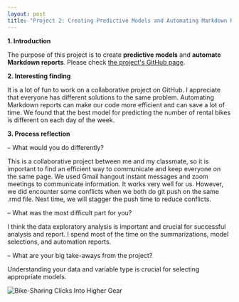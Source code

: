 ```yaml
---
layout: post
title: "Project 2: Creating Predictive Models and Automating Markdown Reports on Bike Sharing Data"
---
```


**1. Introduction**    

The purpose of this project is to create **predictive models** and **automate Markdown reports**. Please check [the project's GitHub page](https://xingli-ma.github.io/ST558_Project2/).

**2. Interesting finding**    

It is a lot of fun to work on a collaborative project on GitHub. I appreciate that everyone has different solutions to the same problem. Automating Markdown reports can make our code more efficient and can save a lot of time. We found that the best model for predicting the number of rental bikes is different on each day of the week.    

**3. Process reflection**        

– What would you do differently?        

This is a collaborative project between me and my classmate, so it is important to find an efficient way to communicate and keep everyone on the same page. We used Gmail hangout instant messages and zoom meetings to communicate information. It works very well for us. However, we did encounter some conflicts when we both do git push on the same .rmd file. Next time, we will stagger the push time to reduce conflicts.

– What was the most difficult part for you?    

I think the data exploratory analysis is important and crucial for successful analysis and report. I spend most of the time on the summarizations, model selections, and automation reports.

– What are your big take-aways from the project?  

Understanding your data and variable type is crucial for selecting appropriate models.     



![Bike-Sharing Clicks Into Higher Gear](https://raw.githubusercontent.com/Xingli-Ma/Xingli-Ma.github.io/master/images/bike-sharing.jpeg)
